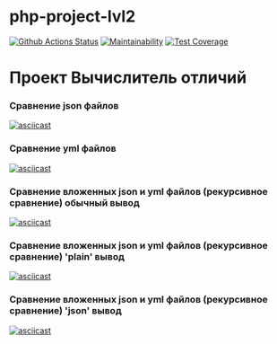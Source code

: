 # php-project-lvl2
[![Github Actions Status](https://github.com/hexlet-boilerplates/php-package/workflows/PHP%20CI/badge.svg)](https://github.com/Drumsid/php-project-lvl2/actions)
[![Maintainability](https://api.codeclimate.com/v1/badges/e29801dd2f96c3b5e5c6/maintainability)](https://codeclimate.com/github/Drumsid/php-project-lvl2/maintainability)
[![Test Coverage](https://api.codeclimate.com/v1/badges/e29801dd2f96c3b5e5c6/test_coverage)](https://codeclimate.com/github/Drumsid/php-project-lvl2/test_coverage)

# Проект Вычислитель отличий

### Сравнение json файлов

[![asciicast](https://asciinema.org/a/eoqqpcfWpSkoG7CqDMiz2H5pI.svg)](https://asciinema.org/a/eoqqpcfWpSkoG7CqDMiz2H5pI)

### Сравнение yml файлов

[![asciicast](https://asciinema.org/a/6ktTJXdfuFAKcgXnQYoMEf7kd.svg)](https://asciinema.org/a/6ktTJXdfuFAKcgXnQYoMEf7kd)

### Сравнение вложенных json и yml файлов (рекурсивное сравнение) обычный вывод

[![asciicast](https://asciinema.org/a/DCuxezsTgYXGGcfC8Blw12gNN.svg)](https://asciinema.org/a/DCuxezsTgYXGGcfC8Blw12gNN)

### Сравнение вложенных json и yml файлов (рекурсивное сравнение) 'plain' вывод

[![asciicast](https://asciinema.org/a/EcOGujN7pdnbHg1qN2UmgOg0X.svg)](https://asciinema.org/a/EcOGujN7pdnbHg1qN2UmgOg0X)

### Сравнение вложенных json и yml файлов (рекурсивное сравнение) 'json' вывод

[![asciicast](https://asciinema.org/a/boIKw1li2FTDPjb3ZC9oSV5cR.svg)](https://asciinema.org/a/boIKw1li2FTDPjb3ZC9oSV5cR)
